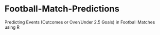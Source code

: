 # Football-Match-Predictions
Predicting Events (Outcomes or Over/Under 2.5 Goals) in Football Matches using R
